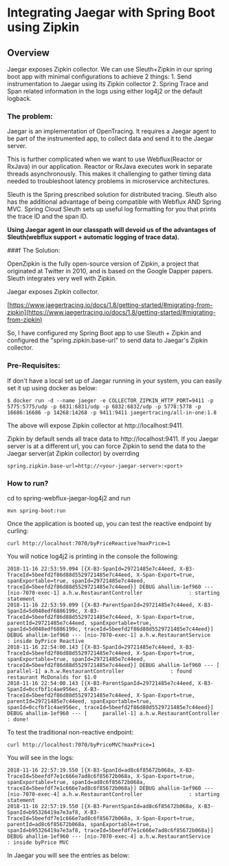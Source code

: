# Integrating Jaegar with Spring Boot using Zipkin

## Overview

Jaegar exposes Zipkin collector. We can use Sleuth+Zipkin in our spring boot app with minimal configurations to achieve 2 things:
	1. Send instrumentation to Jaegar using its Zipkin collector
	2. Spring Trace and Span related information in the logs using either log4j2 or the default logback.

### The problem:

Jaegar is an implementation of OpenTracing. It requires a Jaegar agent to be part of the instrumented app, to collect data and send it to the Jaegar server. 

This is further complicated when we want to use Webflux(Reactor or RxJava) in our application. Reactor or RxJava executes work in separate threads asynchronously. This makes it challenging to gather timing data needed to troubleshoot latency problems in microservice architectures. 

Sleuth is the Spring prescribed solution for distributed tracing. Sleuth also has the additional advantage of being compatible with Webflux AND Spring MVC. Spring Cloud Sleuth sets up useful log formatting for you that prints the trace ID and the span ID. 

**Using Jaegar agent in our classpath will devoid us of the advantages of Sleuth(webflux support + automatic logging of trace data).**

###f The Solution:

OpenZipkin is the fully open-source version of Zipkin, a project that originated at Twitter in 2010, and is based on the Google Dapper papers. Sleuth integrates very well with Zipkin. 

Jaegar exposes Zipkin collector.

[https://www.jaegertracing.io/docs/1.8/getting-started/#migrating-from-zipkin](https://www.jaegertracing.io/docs/1.8/getting-started/#migrating-from-zipkin)


So, I have configured my Spring Boot app to use Sleuth + Zipkin and configured the "spring.zipkin.base-url" to send data to Jaegar's Zipkin collector.

### Pre-Requisites:

If don't have a local set up of Jaegar running in your system, you can easily set it up using docker as below:

	$ docker run -d --name jaeger -e COLLECTOR_ZIPKIN_HTTP_PORT=9411 -p 5775:5775/udp -p 6831:6831/udp -p 6832:6832/udp -p 5778:5778 -p 16686:16686 -p 14268:14268 -p 9411:9411 jaegertracing/all-in-one:1.8
  
The above will expose Zipkin collector at http://localhost:9411.

Zipkin by default sends all trace data to http://localhost:9411. If you Jaegar server is at a different url, you can force Zipkin to send the data to the Jaegar server(at Zipkin collector) by overrding 

	spring.zipkin.base-url=http://<your-jaegar-server>:<port>
  
### How to run?

cd to spring-webflux-jaegar-log4j2 and run
  
	mvn spring-boot:run
	
Once the application is booted up, you can test the reactive endpoint by curling:

	curl http://localhost:7070/byPriceReactive?maxPrice=1
	
You will notice log4j2 is printing in the console the following:

	2018-11-16 22:53:59.094 [{X-B3-SpanId=29721485e7c44eed, X-B3-TraceId=5beefd2f86d88d5529721485e7c44eed, X-Span-Export=true, spanExportable=true, spanId=29721485e7c44eed, traceId=5beefd2f86d88d5529721485e7c44eed}] DEBUG ahallim-1ef960 --- [nio-7070-exec-1] a.h.w.RestaurantController               : starting statement
	2018-11-16 22:53:59.099 [{X-B3-ParentSpanId=29721485e7c44eed, X-B3-SpanId=5d048edf6886199c, X-B3-TraceId=5beefd2f86d88d5529721485e7c44eed, X-Span-Export=true, parentId=29721485e7c44eed, spanExportable=true, spanId=5d048edf6886199c, traceId=5beefd2f86d88d5529721485e7c44eed}] DEBUG ahallim-1ef960 --- [nio-7070-exec-1] a.h.w.RestaurantService                  : inside byPrice Reactive
	2018-11-16 22:54:00.143 [{X-B3-SpanId=29721485e7c44eed, X-B3-TraceId=5beefd2f86d88d5529721485e7c44eed, X-Span-Export=true, spanExportable=true, spanId=29721485e7c44eed, traceId=5beefd2f86d88d5529721485e7c44eed}] DEBUG ahallim-1ef960 --- [     parallel-1] a.h.w.RestaurantController               : found restaurant McDonalds for $1.0
	2018-11-16 22:54:00.143 [{X-B3-ParentSpanId=29721485e7c44eed, X-B3-SpanId=0ccfbf1c4ae956ec, X-B3-TraceId=5beefd2f86d88d5529721485e7c44eed, X-Span-Export=true, parentId=29721485e7c44eed, spanExportable=true, spanId=0ccfbf1c4ae956ec, traceId=5beefd2f86d88d5529721485e7c44eed}] DEBUG ahallim-1ef960 --- [     parallel-1] a.h.w.RestaurantController               : done!
 

To test the traditional non-reactive endpoint: 
	
	curl http://localhost:7070/byPriceMVC?maxPrice=1

You will see in the logs:

	2018-11-16 22:57:19.550 [{X-B3-SpanId=ad8c6f85672b068a, X-B3-TraceId=5beefdf7e1c666e7ad8c6f85672b068a, X-Span-Export=true, spanExportable=true, spanId=ad8c6f85672b068a, traceId=5beefdf7e1c666e7ad8c6f85672b068a}] DEBUG ahallim-1ef960 --- [nio-7070-exec-4] a.h.w.RestaurantController               : starting statement
	2018-11-16 22:57:19.550 [{X-B3-ParentSpanId=ad8c6f85672b068a, X-B3-SpanId=b95326419a7e3af8, X-B3-TraceId=5beefdf7e1c666e7ad8c6f85672b068a, X-Span-Export=true, parentId=ad8c6f85672b068a, spanExportable=true, spanId=b95326419a7e3af8, traceId=5beefdf7e1c666e7ad8c6f85672b068a}] DEBUG ahallim-1ef960 --- [nio-7070-exec-4] a.h.w.RestaurantService                  : inside byPrice MVC
	
In Jaegar you will see the entries as below:

